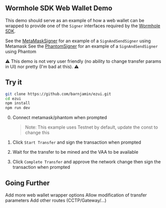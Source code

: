 Wormhole SDK Web Wallet Demo
---------------------------

This demo should serve as an example of how a web wallet can be wrapped to provide one of the `Signer` interfaces required by the [Wormhole SDK](https://github.com/wormhole-foundation/wormhole-sdk-ts).

See the [MetaMaskSigner](src/metamask.ts) for an example of a `SignAndSendSigner` using Metamask
See the [PhantomSigner](src/phantom.ts) for an example of a `SignAndSendSigner` using Phantom


:warning: This demo is not very user friendly (no ability to change transfer params in UI) nor pretty (I'm bad at this). :warning:

## Try it

```sh
git clone https://github.com/barnjamin/ezui.git 
cd ezui
npm install
npm run dev
```

0) Connect metamask/phantom when prompted 

    > Note: This example uses Testnet by default, update the const to change this 

1) Click `Start Transfer` and sign the transaction when prompted
2) Wait for the transfer to be mined and the VAA to be available
3) Click `Complete Transfer` and approve the network change then sign the transaction when prompted


## Going Further

Add more web wallet wrapper options
Allow modification of transfer parameters
Add other routes (CCTP/Gateway/...)
